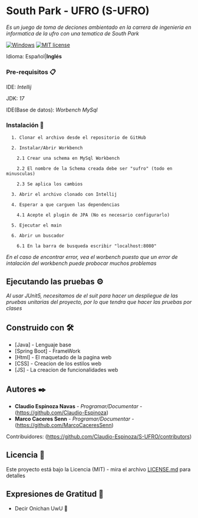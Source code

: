 # South Park - UFRO (S-UFRO)

_Es un juego de toma de deciones ambientado en la carrera de ingenieria en informatica de la ufro con una tematica de South Park_

[![Windows](https://svgshare.com/i/ZhY.svg)](https://svgshare.com/i/ZhY.svg)
[![MIT license](https://img.shields.io/badge/License-MIT-blue.svg)](https://lbesson.mit-license.org/)

Idioma: Español|**Inglés**

### Pre-requisitos 📋

IDE: _Intellij_

JDK: _17_

IDE(Base de datos): _Worbench MySql_

### Instalación 🔧
  
      1. Clonar el archivo desde el repositorio de GitHub
      
      2. Instalar/Abrir Workbench
      
        2.1 Crear una schema en MySql Workbench      

        2.2 El nombre de la Schema creada debe ser "sufro" (todo en minusculas)
        
        2.3 Se aplica los cambios
        
      3. Abrir el archivo clonado con Intellij
      
      4. Esperar a que carguen las dependencias
      
        4.1 Acepte el plugin de JPA (No es necesario configurarlo)
      
      5. Ejecutar el main
      
      6. Abrir un buscador
      
        6.1 En la barra de busqueda escribir "localhost:8080"
      

_En el caso de encontrar error, vea el worbench puesto que un error de intalación del workbench puede probocar muchos problemas_

## Ejecutando las pruebas ⚙️

_Al usar JUnit5, necesitamos de el suit para hacer un despliegue de las pruebas unitarias del proyecto, por lo que tendra que hacer las pruebas por clases_

## Construido con 🛠️

* [Java]         - Lenguaje base
* [Spring Boot]  - FrameWork
* [Html]         - El maquetado de la pagina web
* [CSS]          - Creacion de los estilos web
* [JS]           - La creacion de funcionalidades web

## Autores ✒️

* **Claudio Espinoza Navas** - *Programar/Documentar* - (https://github.com/Claudio-Espinoza)
* **Marco Caceres Senn** - *Programar/Documentar* - (https://github.com/MarcoCaceresSenn)

Contribuidores: 
(https://github.com/Claudio-Espinoza/S-UFRO/contributors)

## Licencia 📄

Este proyecto está bajo la Licencia (MIT) - mira el archivo [LICENSE.md](LICENSE.md) para detalles

## Expresiones de Gratitud 🎁

* Decir Onichan UwU 📢
